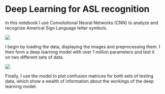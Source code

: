 # Deep Learning for ASL recognition

In this notebook I use Convolutional Neural Networks (CNN) to analyze and recognize Americal Sign Language letter symbols.

![](https://upload.wikimedia.org/wikipedia/commons/7/7d/American_Sign_Language_ASL.svg)

I begin by loading the data, displaying the images and preprocessing them. I then form a deep learning model with over 1 million parameters and test it on two different sets of data.

![](https://i.imgur.com/6Crxeo5.png)

Finally, I use the model to plot confusion matrices for both sets of testing data, which show a wealth of information about the workings of the deep learning model.

